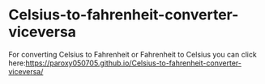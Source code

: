 # Celsius-to-fahrenheit-converter-viceversa

For converting Celsius to Fahrenheit or Fahrenheit to Celsius you can click here:https://paroxy050705.github.io/Celsius-to-fahrenheit-converter-viceversa/
